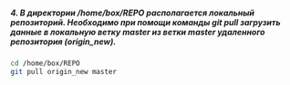 ##### 4. В директории /home/box/REPO располагается локальный репозиторий. Необходимо при помощи команды git pull загрузить данные в локальную ветку master из ветки master удаленного репозитория (origin_new).
```bash
cd /home/box/REPO
git pull origin_new master
```
